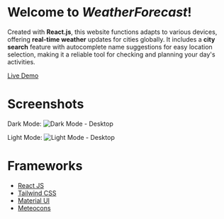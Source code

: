 # Welcome to *WeatherForecast*!

Created with **React.js**, this website functions adapts to various devices, offering **real-time weather** updates for cities globally. It includes a **city search** feature with autocomplete name suggestions for easy location selection, making it a reliable tool for checking and planning your day's activities.

[Live Demo](https://adam-442.github.io/WeatherForecast/)

# Screenshots

Dark  Mode:
![Dark Mode - Desktop](https://i.ibb.co/C1rVnk7/Dark.png)

Light Mode:
![Light Mode - Desktop](https://i.ibb.co/YhCxSvP/Light.png)

# Frameworks

 - [React JS](https://react.dev/)
 - [Tailwind CSS](https://tailwindcss.com/)
 - [Material UI](https://mui.com/)
 - [Meteocons](https://github.com/basmilius/weather-icons#meteocons)
